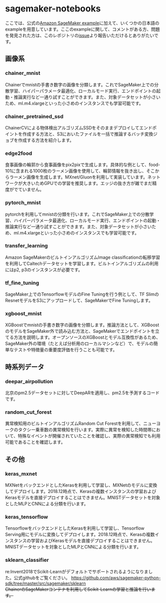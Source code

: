 # sagemaker-notebooks

ここでは、公式の[Amazon SageMaker example](https://github.com/awslabs/amazon-sagemaker-examples)に加えて、いくつかの日本語のexampleを用意しています。ここのexampleに関して、コメントがある方、問題を発見された方は、このレポジトリの[issue](https://github.com/harusametime/sagemaker-notebooks/issues)より報告いただけるとありがたいです。

## 画像系

### chainer_mnist
Chainerでmnistの手書き数字の画像を分類します。これでSageMaker上での分散学習、ハイパーパラメータ最適化、ローカルモード実行、エンドポイントの起動・推論実行など一通り試すことができます。また、対象データセットが小さいため、ml.m4.xlargeといった小さめのインスタンスでも学習可能です。

### chainer_pretrained_ssd
ChainerCVによる物体検出アルゴリズムSSDをそのままデプロイしてエンドポイントを作成する方法と、S3においたファイルを一括で推論するバッチ変換ジョブを作成する方法を紹介します。

### edge2food
食事画像の輪郭から食事画像をpix2pixで生成します。具体的な例として、food-101に含まれる1000枚のラーメン画像を使用して、輪郭情報を抜き出し、そこからラーメン画像を生成します。MXnet/Gluonを利用して実装しています。ネットワークが大きいためGPUでの学習を推奨します。エッジの抜き方が雑でまだ精度がでていません。

### pytorch_mnist
pytorchを利用してmnistの分類を行います。これでSageMaker上での分散学習、ハイパーパラメータ最適化、ローカルモード実行、エンドポイントの起動・推論実行など一通り試すことができます。また、対象データセットが小さいため、ml.m4.xlargeといった小さめのインスタンスでも学習可能です。

### transfer_learning
Amazon SageMakerのビルトインアルゴリズムImage classificationの転移学習を利用してCaltechデータセットを学習します。ビルトインアルゴリズムの利用にはp2, p3のインスタンスが必要です。

### tf_fine_tuning
SageMaker上でのTensorflowモデルのFine Tuningを行う例として、TF SlimのResnetモデルをS3にアップロードして、SageMakerでFine Tuningします。

### xgboost_mnist
XGBoostでmnistの手書き数字の画像を分類します。推論方法として、XGBoostのモデルをSageMaker外で読み込む方法と、SageMakerでエンドポイントを立てる方法を説明します。オープンソースのXGBoostとモデル互換性があるため、SageMaker外の環境（たとえば分析用のローカルマシンなど）で、モデルの簡単なテストや特徴量の重要度評価を行うことも可能です。

## 時系列データ

### deepar_airpollution
北京のpm2.5データセットに対してDeepARを適用し、pm2.5を予測するコードです。

### random_cut_forest
異常検知用のビルトインアルゴリズムRandom Cut Forestを利用して、ニューヨークのタクシー乗車数の異常検知を行います。実際に異常を検知した時間帯において、特殊なイベントが開催されていたことを確認し、実際の異常検知でも利用可能であることを確認します。

## その他

### keras_mxnet
MXNetをバックエンドとしたKerasを利用して学習し、MXNetのモデルに変換してデプロイします。2018.12時点で、Kerasの複数インスタンスの学習およびKerasモデルを直接デプロイすることはできません。MNISTデータセットを対象としたMLPとCNNによる分類を行います。

### keras_tensorflow
TensorflowをバックエンドとしたKerasを利用して学習し、Tensorflow Serving用にモデルに変換してデプロイします。2018.12時点で、Kerasの複数インスタンスの学習およびKerasモデルを直接デプロイすることはできません。MNISTデータセットを対象としたMLPとCNNによる分類を行います。

### sklearn_classifier
re:Invent2018でScikit-Learnがデフォルトでサポートされるようになりました。公式githubをご覧ください。
https://github.com/aws/sagemaker-python-sdk/tree/master/src/sagemaker/sklearn  
~~ChainerのSageMakerコンテナを利用してScikit-Learnの学習と推論を行います。~~